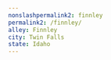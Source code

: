 ```yaml
---
﻿nonslashpermalink2: finnley
permalink2: /finnley/
alley: Finnley
city: Twin Falls
state: Idaho
---
```

